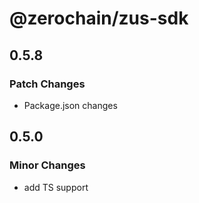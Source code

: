 # @zerochain/zus-sdk

## 0.5.8

### Patch Changes

- Package.json changes

## 0.5.0

### Minor Changes

- add TS support
